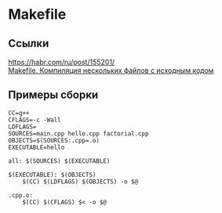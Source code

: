 # Makefile

## Ссылки
https://habr.com/ru/post/155201/  
[Makefile. Компиляция нескольких файлов с исходным кодом](https://www.youtube.com/watch?v=9PeEYcYHHkM)  

## Примеры сборки
```
CC=g++
CFLAGS=-c -Wall
LDFLAGS=
SOURCES=main.cpp hello.cpp factorial.cpp
OBJECTS=$(SOURCES:.cpp=.o)
EXECUTABLE=hello

all: $(SOURCES) $(EXECUTABLE)
	
$(EXECUTABLE): $(OBJECTS) 
	$(CC) $(LDFLAGS) $(OBJECTS) -o $@

.cpp.o:
	$(CC) $(CFLAGS) $< -o $@
```
